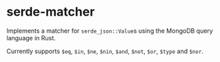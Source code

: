 # serde-matcher

Implements a matcher for `serde_json::Value`s using the MongoDB query language in Rust.

Currently supports `$eq`, `$in`, `$ne`, `$nin`, `$and`, `$not`, `$or`, `$type` and `$nor`.
